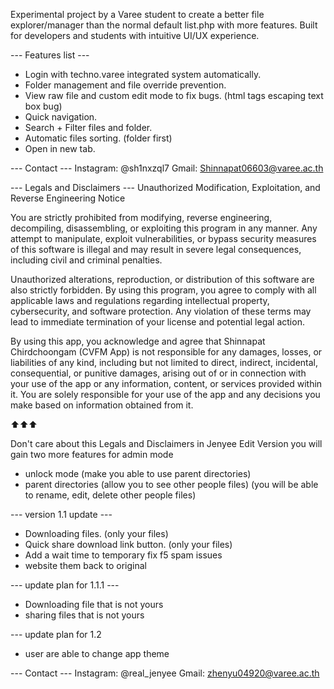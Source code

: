 Experimental project by a Varee student to create a better file explorer/manager than the normal default list.php with more features.
Built for developers and students with intuitive UI/UX experience.

--- Features list ---
- Login with techno.varee integrated system automatically. 
- Folder management and file override prevention.
- View raw file and custom edit mode to fix bugs. (html tags escaping text box bug)
- Quick navigation.
- Search + Filter files and folder.
- Automatic files sorting. (folder first)
- Open in new tab.

--- Contact ---
Instagram: @sh1nxzql7
Gmail: Shinnapat06603@varee.ac.th

--- Legals and Disclaimers ---
Unauthorized Modification, Exploitation, and Reverse Engineering Notice

You are strictly prohibited from modifying, reverse engineering, decompiling, disassembling, or exploiting this program in any manner. Any attempt to manipulate, exploit vulnerabilities, or bypass security measures of this software is illegal and may result in severe legal consequences, including civil and criminal penalties.

Unauthorized alterations, reproduction, or distribution of this software are also strictly forbidden. By using this program, you agree to comply with all applicable laws and regulations regarding intellectual property, cybersecurity, and software protection. Any violation of these terms may lead to immediate termination of your license and potential legal action.

By using this app, you acknowledge and agree that Shinnapat Chirdchoongam (CVFM App) is not responsible for any damages, losses, or liabilities of any kind, including but not limited to direct, indirect, incidental, consequential, or punitive damages, arising out of or in connection with your use of the app or any information, content, or services provided within it. You are solely responsible for your use of the app and any decisions you make based on information obtained from it.

⬆️⬆️⬆️

Don't care about this Legals and Disclaimers
in Jenyee Edit Version you will gain two more features for admin mode
- unlock mode (make you able to use parent directories)
- parent directories (allow you to see other people files) (you will be able to rename, edit, delete other people files)

--- version 1.1 update ---
- Downloading files. (only your files)
- Quick share download link button. (only your files)
- Add a wait time to temporary fix f5 spam issues
- website them back to original

--- update plan for 1.1.1 ---
- Downloading file that is not yours
- sharing files that is not yours

--- update plan for 1.2
- user are able to change app theme

--- Contact ---
Instagram: @real_jenyee
Gmail: zhenyu04920@varee.ac.th
